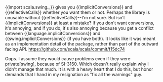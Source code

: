 {{import scala.swing._}} gives you {{implicitConversions}} and {{reflectiveCalls}} whether you want them or not.  Perhaps the library is unusable without {{reflectiveCalls}}--I'm not sure.  But isn't {{implicitConversions}} at least a mistake?  If you don't want conversions, it's annoying; and if you do, it's also annoying because you get a conflict between {{language.implicitConversions}} and {{swing.implicitConversions}} (if you have both).
It looks like it was meant as an implementation detail of the package, rather than part of the outward facing API.
  https://github.com/scala/scala/commit/f15dc74

Oops. I assume they would cause problems even if they were private[swing], because of SI-3160. Which doesn't really explain why I didn't manage that much. It is with a heavy heart that I do this, but honor demands that I hand in my resignation as "fix all the warnings" guy.
